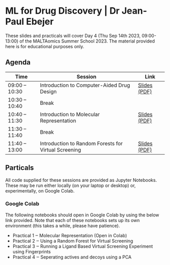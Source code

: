 # ML for Drug Discovery | Dr Jean-Paul Ebejer

These slides and practicals will cover Day 4 (Thu Sep 14th 2023, 09:00-13:00) of the MALTAomics Summer School 2023. The material provided here is for educational purposes only.

## Agenda

|Time         |Session                                             |Link                                                                            |
|-------------|----------------------------------------------------|--------------------------------------------------------------------------------|
|09:00 – 10:30|Introduction to Computer-Aided Drug Design          |[Slides (PDF)](slides/Day4_IntroductionToComputerAidedDrugDesign_DrJPEbejer.pdf)|
|10:30 – 10:40|Break                                               |                                                                                |
|10:40 – 11:30|Introduction to Molecular Representation            |[Slides (PDF)](slides/Day4_IntroductionToMolecularRepresentation_DrJPEbejer.pdf)|
|11:30 – 11:40|Break                                               |                                                                                |
|11:40 – 13:00|Introduction to Random Forests for Virtual Screening|[Slides (PDF)](slides/Day4_IntroductionToRandomForests_DrJPEbejer.pdf)          |


## Particals

All code supplied for these sessions are provided as Jupyter Notebooks.  These may be run either locally (on your laptop or desktop) or, experimentally, on Google Colab.

### Google Colab

The following notebooks should open in Google Colab by using the below link provided. Note that each of these notebooks sets up its own environment (this takes a while, please have patience).

+ Practical 1 ‒ Molecular Representation (Open in Colab)
+ Practical 2 ‒ Using a Random Forest for Virtual Screening
+ Practical 3 ‒ Running a Ligand Based Virtual Screening Experiment using Fingerprints
+ Practical 4 ‒ Seperating actives and decoys using a PCA





